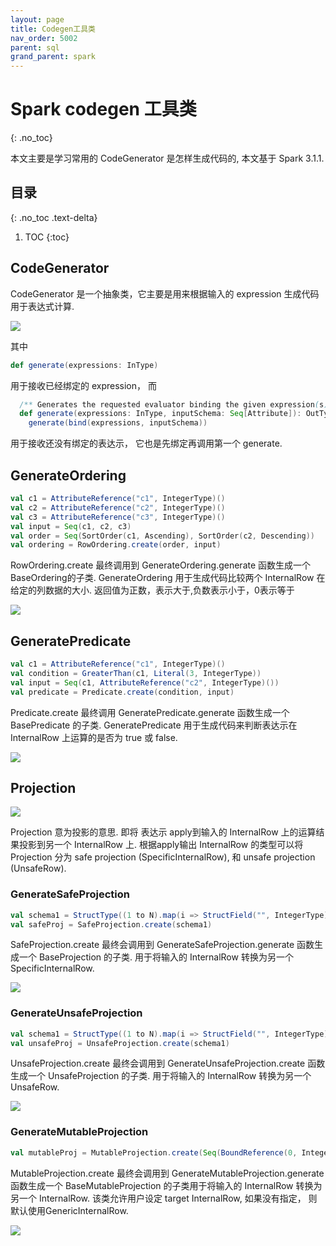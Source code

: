 ```yaml
---
layout: page
title: Codegen工具类
nav_order: 5002
parent: sql
grand_parent: spark
---
```


# Spark codegen 工具类
{: .no_toc}

本文主要是学习常用的 CodeGenerator 是怎样生成代码的, 本文基于 Spark 3.1.1.

## 目录
{: .no_toc .text-delta}

1. TOC
{:toc}

## CodeGenerator

CodeGenerator 是一个抽象类，它主要是用来根据输入的 expression 生成代码用于表达式计算.

![](/docs/spark/sql/codegen/codegen-context/codegen-codegenerator.svg)

其中

``` scala
def generate(expressions: InType)
```

用于接收已经绑定的 expression， 而

``` scala
  /** Generates the requested evaluator binding the given expression(s) to the inputSchema. */
  def generate(expressions: InType, inputSchema: Seq[Attribute]): OutType =
    generate(bind(expressions, inputSchema))
```

用于接收还没有绑定的表达示， 它也是先绑定再调用第一个 generate.

## GenerateOrdering

``` scala
val c1 = AttributeReference("c1", IntegerType)()
val c2 = AttributeReference("c2", IntegerType)()
val c3 = AttributeReference("c3", IntegerType)()
val input = Seq(c1, c2, c3)
val order = Seq(SortOrder(c1, Ascending), SortOrder(c2, Descending))
val ordering = RowOrdering.create(order, input)
```

RowOrdering.create 最终调用到 GenerateOrdering.generate 函数生成一个 BaseOrdering的子类. GenerateOrdering 用于生成代码比较两个 InternalRow 在给定的列数据的大小. 返回值为正数，表示大于,负数表示小于，0表示等于

![](/docs/spark/sql/codegen/codegen-context/codegen-order.svg)

## GeneratePredicate

``` scala
val c1 = AttributeReference("c1", IntegerType)()
val condition = GreaterThan(c1, Literal(3, IntegerType))
val input = Seq(c1, AttributeReference("c2", IntegerType)())
val predicate = Predicate.create(condition, input)
```

Predicate.create 最终调用 GeneratePredicate.generate 函数生成一个 BasePredicate 的子类. GeneratePredicate 用于生成代码来判断表达示在 InternalRow 上运算的是否为 true 或 false.

![](/docs/spark/sql/codegen/codegen-context/codegen-predicate.svg)

## Projection

![](/docs/spark/sql/codegen/codegen-context/codegen-projection-class.svg)

Projection 意为投影的意思. 即将 表达示 apply到输入的 InternalRow 上的运算结果投影到另一个 InternalRow 上. 根据apply输出 InternalRow 的类型可以将Projection 分为 safe projection (SpecificInternalRow), 和 unsafe projection (UnsafeRow).

### GenerateSafeProjection

``` scala
val schema1 = StructType((1 to N).map(i => StructField("", IntegerType)))
val safeProj = SafeProjection.create(schema1)
```

SafeProjection.create 最终会调用到 GenerateSafeProjection.generate 函数生成一个 BaseProjection 的子类. 用于将输入的 InternalRow 转换为另一个 SpecificInternalRow.

![](/docs/spark/sql/codegen/codegen-context/codegen-SafeProjection.svg)

### GenerateUnsafeProjection

``` scala
val schema1 = StructType((1 to N).map(i => StructField("", IntegerType)))
val unsafeProj = UnsafeProjection.create(schema1)
```

UnsafeProjection.create 最终会调用到 GenerateUnsafeProjection.create 函数生成一个 UnsafeProjection 的子类. 用于将输入的 InternalRow 转换为另一个 UnsafeRow.

![](/docs/spark/sql/codegen/codegen-context/codegen-UnsafeProjection.svg)

### GenerateMutableProjection

``` scala
val mutableProj = MutableProjection.create(Seq(BoundReference(0, IntegerType, true)))
```

MutableProjection.create 最终会调用到 GenerateMutableProjection.generate 函数生成一个 BaseMutableProjection 的子类用于将输入的 InternalRow 转换为另一个 InternalRow. 该类允许用户设定 target InternalRow, 如果没有指定， 则默认使用GenericInternalRow.

![](/docs/spark/sql/codegen/codegen-context/codegen-MutableProjection.svg)
